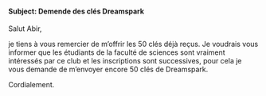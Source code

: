 ﻿#### Subject: Demende des clés Dreamspark
Salut Abir,

je tiens à vous remercier de m’offrir les 50 clés déjà reçus. Je voudrais vous informer que les étudiants de la faculté de sciences sont vraiment intéressés par ce club et les inscriptions sont successives, pour cela je vous demande de m’envoyer encore 50 clés de Dreamspark. 

Cordialement.
